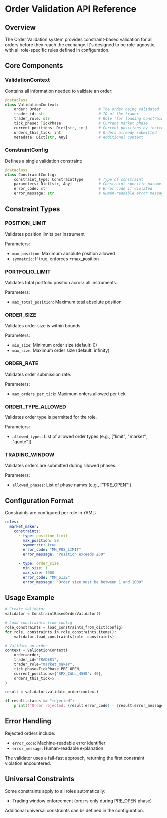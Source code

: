 # Order Validation API Reference

## Overview

The Order Validation system provides constraint-based validation for all orders before they reach the exchange. It's designed to be role-agnostic, with all role-specific rules defined in configuration.

## Core Components

### ValidationContext

Contains all information needed to validate an order:

```python
@dataclass
class ValidationContext:
    order: Order                          # The order being validated
    trader_id: str                        # ID of the trader
    trader_role: str                      # Role (for loading constraints)
    tick_phase: TickPhase                 # Current market phase
    current_positions: Dict[str, int]     # Current positions by instrument
    orders_this_tick: int                 # Orders already submitted
    metadata: Dict[str, Any]              # Additional context
```

### ConstraintConfig

Defines a single validation constraint:

```python
@dataclass
class ConstraintConfig:
    constraint_type: ConstraintType       # Type of constraint
    parameters: Dict[str, Any]            # Constraint-specific parameters
    error_code: str                       # Error code if violated
    error_message: str                    # Human-readable error message
```

## Constraint Types

### POSITION_LIMIT
Validates position limits per instrument.

Parameters:
- `max_position`: Maximum absolute position allowed
- `symmetric`: If true, enforces ±max_position

### PORTFOLIO_LIMIT
Validates total portfolio position across all instruments.

Parameters:
- `max_total_position`: Maximum total absolute position

### ORDER_SIZE
Validates order size is within bounds.

Parameters:
- `min_size`: Minimum order size (default: 0)
- `max_size`: Maximum order size (default: infinity)

### ORDER_RATE
Validates order submission rate.

Parameters:
- `max_orders_per_tick`: Maximum orders allowed per tick

### ORDER_TYPE_ALLOWED
Validates order type is permitted for the role.

Parameters:

- `allowed_types`: List of allowed order types (e.g., ["limit", "market", "quote"])

### TRADING_WINDOW
Validates orders are submitted during allowed phases.

Parameters:

- `allowed_phases`: List of phase names (e.g., ["PRE_OPEN"])

## Configuration Format

Constraints are configured per role in YAML:

```yaml
roles:
  market_maker:
    constraints:
      - type: position_limit
        max_position: 50
        symmetric: true
        error_code: "MM_POS_LIMIT"
        error_message: "Position exceeds ±50"

      - type: order_size
        min_size: 1
        max_size: 1000
        error_code: "MM_SIZE"
        error_message: "Order size must be between 1 and 1000"
```

## Usage Example

```python
# Create validator
validator = ConstraintBasedOrderValidator()

# Load constraints from config
role_constraints = load_constraints_from_dict(config)
for role, constraints in role_constraints.items():
    validator.load_constraints(role, constraints)

# Validate an order
context = ValidationContext(
    order=order,
    trader_id="TRADER1",
    trader_role="market_maker",
    tick_phase=TickPhase.PRE_OPEN,
    current_positions={"SPX_CALL_4500": 40},
    orders_this_tick=5
)

result = validator.validate_order(context)

if result.status == "rejected":
    print(f"Order rejected: {result.error_code} - {result.error_message}")
```

## Error Handling

Rejected orders include:
- `error_code`: Machine-readable error identifier
- `error_message`: Human-readable explanation

The validator uses a fail-fast approach, returning the first constraint violation encountered.

## Universal Constraints

Some constraints apply to all roles automatically:
- Trading window enforcement (orders only during PRE_OPEN phase)

Additional universal constraints can be defined in the configuration.
